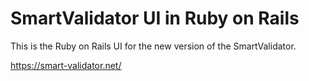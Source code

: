 # SmartValidator UI in Ruby on Rails

This is the Ruby on Rails UI for the new version of the SmartValidator.

https://smart-validator.net/

